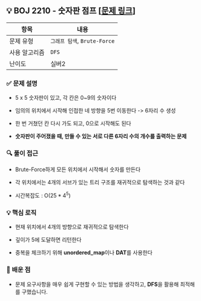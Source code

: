 ## 💡 BOJ 2210 - 숫자판 점프 [[문제 링크](https://www.acmicpc.net/problem/2210)]

| 항목 | 내용 |
|------|------|
| 문제 유형 | `그래프 탐색`, `Brute-Force` |
| 사용 알고리즘 | `DFS` |
| 난이도 | 실버2 |

### ✅ 문제 설명
- 5 x 5 숫자판이 있고, 각 칸은 0~9의 숫자이다

- 임의의 위치에서 시작해 인접한 네 방향을 5번 이동한다 -> 6자리 수 생성

- 한 번 거쳤던 칸 다시 가도 되고, 0으로 시작해도 된다

- **숫자판이 주어졌을 때, 만들 수 있는 서로 다른 6자리 수의 개수를 출력하는 문제**


### 🔍 풀이 접근
- Brute-Force하게 모든 위치에서 시작해서 숫자를 만든다

- 각 위치에서는 4개의 서브가 있는 트리 구조를 재귀적으로 탐색하는 것과 같다

- 시간복잡도 : O($25 * 4^5$)

### 💡 핵심 로직
- 현재 위치에서 4개의 방향으로 재귀적으로 탐색한다

- 깊이가 5에 도달하면 리턴한다

- 중복을 체크하기 위해 **unordered_map**이나 **DAT**를 사용한다

### 📌 배운 점
- 문제 요구사항을 매우 쉽게 구현할 수 있는 방법을 생각하고, **DFS**을 활용해 최적해를 구했습니다.